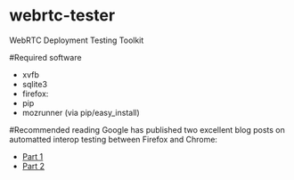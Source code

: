 webrtc-tester
=============

WebRTC Deployment Testing Toolkit


#Required software
* xvfb
* sqlite3
* firefox:
* pip
* mozrunner (via pip/easy\_install)

#Recommended reading
Google has published two excellent blog posts on automatted interop testing between 
Firefox and Chrome:
* [Part 1](http://googletesting.blogspot.se/2014/08/chrome-firefox-webrtc-interop-test-pt-1.html)
* [Part 2](http://googletesting.blogspot.se/2014/09/chrome-firefox-webrtc-interop-test-pt-2.html)

